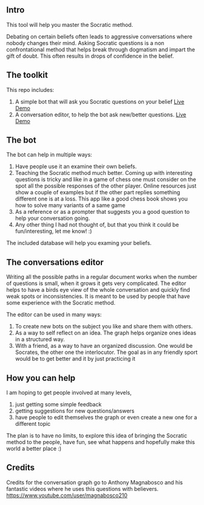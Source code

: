 ## Intro

This tool will help you master the Socratic method.

Debating on certain beliefs often leads to aggressive conversations where nobody changes their mind. Asking Socratic questions is a non confrontational method that helps break through dogmatism and impart the gift of doubt. This often results in drops of confidence in the belief.

## The toolkit

This repo includes:

1) A simple bot that will ask you Socratic questions on your belief [Live Demo](http://semap.duckdns.org/BeliefExplorer.html)
2) A conversation editor, to help the bot ask new/better questions. [Live Demo](http://semap.duckdns.org/)

## The bot

The bot can help in multiple ways:

1) Have people use it an examine their own beliefs. 
2) Teaching the Socratic method much better. Coming up with interesting questions is tricky and like in a game of chess one must consider on the spot all the possible responses of the other player. Online resources just show a couple of examples but if the other part replies something different one is at a loss. This app like a good chess book shows you how to solve many variants of a same game
3) As a reference or as a prompter that suggests you a good question to help your conversation going.
4) Any other thing I had not thought of, but that you think it could be fun/interesting, let me know! :)

The included database will help you examing your beliefs. 

## The conversations editor

Writing all the possible paths in a regular document works when the number of questions is small, when it grows it gets very complicated. The editor helps to have a birds eye view of the whole conversation and quickly find weak spots or inconsistencies. It is meant to be used by people that have some experience with the Socratic method. 

The editor can be used in many ways:
1) To create new bots on the subject you like and share them with others. 
2) As a way to self reflect on an idea. The graph helps organize ones ideas in a structured way.
3) With a friend, as a way to have an organized discussion. One would be Socrates, the other one the interlocutor. The goal as in any friendly sport would be to get better and it by just practicing it

## How you can help

 I am hoping to get people involved at many levels, 
 
 1) just getting some simple feedback
 2) getting suggestions for new questions/answers
 3) have people to edit themselves the graph or even create a new one for a different topic 

The plan is to have no limits, to explore this idea of bringing the Socratic method to the people, have fun, see what happens and hopefully make this world a better place :)

## Credits

Credits for the conversation graph go to Anthony Magnabosco and his fantastic videos where he uses this questions with believers. https://www.youtube.com/user/magnabosco210 
